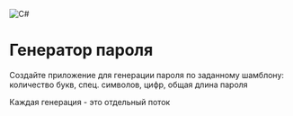 ![C#](https://img.shields.io/badge/c%23-%23239120.svg?style=for-the-badge&logo=c-sharp&logoColor=white)

# Генератор пароля

Создайте приложение для генерации пароля по заданному шамблону: количество букв, спец. символов, цифр, общая длина пароля

Каждая генерация - это отдельный поток
